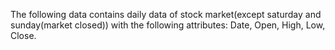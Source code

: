 The following data contains daily data of stock market(except saturday and sunday(market closed)) with the following attributes: Date, Open, High, Low, Close.
